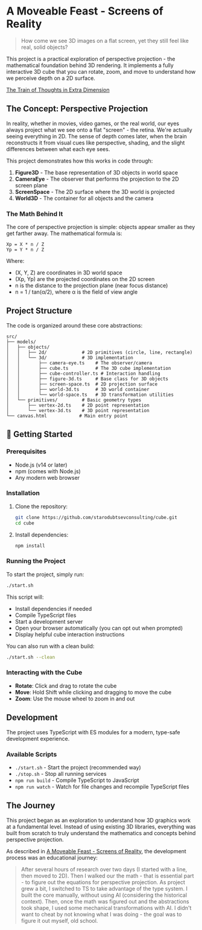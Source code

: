 # A Moveable Feast - Screens of Reality

> How come we see 3D images on a flat screen, yet they still feel like real, solid objects?

This project is a practical exploration of perspective projection - the mathematical foundation behind 3D rendering. It implements a fully interactive 3D cube that you can rotate, zoom, and move to understand how we perceive depth on a 2D surface.

[The Train of Thoughts in Extra Dimension](https://sergiistarodubtsev.substack.com/p/the-train-of-thoughts-in-extra-dimension)

## The Concept: Perspective Projection

In reality, whether in movies, video games, or the real world, our eyes always project what we see onto a flat "screen" - the retina. We're actually seeing everything in 2D. The sense of depth comes later, when the brain reconstructs it from visual cues like perspective, shading, and the slight differences between what each eye sees.

This project demonstrates how this works in code through:

1. **Figure3D** - The base representation of 3D objects in world space
2. **CameraEye** - The observer that performs the projection to the 2D screen plane
3. **ScreenSpace** - The 2D surface where the 3D world is projected
4. **World3D** - The container for all objects and the camera

### The Math Behind It

The core of perspective projection is simple: objects appear smaller as they get farther away. The mathematical formula is:

```
Xp = X * n / Z
Yp = Y * n / Z
```

Where:
- (X, Y, Z) are coordinates in 3D world space
- (Xp, Yp) are the projected coordinates on the 2D screen
- n is the distance to the projection plane (near focus distance)
- n = 1 / tan(α/2), where α is the field of view angle

## Project Structure

The code is organized around these core abstractions:

```
src/
├── models/
│   ├── objects/
│   │   ├── 2d/             # 2D primitives (circle, line, rectangle)
│   │   └── 3d/             # 3D implementation
│   │       ├── camera-eye.ts    # The observer/camera
│   │       ├── cube.ts          # The 3D cube implementation
│   │       ├── cube-controller.ts # Interaction handling
│   │       ├── figure-3d.ts     # Base class for 3D objects
│   │       ├── screen-space.ts  # 2D projection surface
│   │       ├── world-3d.ts      # 3D world container
│   │       └── world-space.ts   # 3D transformation utilities
│   └── primitives/         # Basic geometry types
│       ├── vertex-2d.ts    # 2D point representation
│       └── vertex-3d.ts    # 3D point representation
└── canvas.html            # Main entry point
```

## 🚀 Getting Started

### Prerequisites
- Node.js (v14 or later)
- npm (comes with Node.js)
- Any modern web browser

### Installation

1. Clone the repository:
   ```bash
   git clone https://github.com/starodubtsevconsulting/cube.git
   cd cube
   ```

2. Install dependencies:
   ```bash
   npm install
   ```

### Running the Project

To start the project, simply run:

```bash
./start.sh
```

This script will:
- Install dependencies if needed
- Compile TypeScript files
- Start a development server
- Open your browser automatically (you can opt out when prompted)
- Display helpful cube interaction instructions

You can also run with a clean build:
```bash
./start.sh --clean
```

### Interacting with the Cube

- **Rotate**: Click and drag to rotate the cube
- **Move**: Hold Shift while clicking and dragging to move the cube
- **Zoom**: Use the mouse wheel to zoom in and out

## Development

The project uses TypeScript with ES modules for a modern, type-safe development experience.

### Available Scripts

- `./start.sh` - Start the project (recommended way)
- `./stop.sh` - Stop all running services
- `npm run build` - Compile TypeScript to JavaScript
- `npm run watch` - Watch for file changes and recompile TypeScript files

## The Journey

This project began as an exploration to understand how 3D graphics work at a fundamental level. Instead of using existing 3D libraries, everything was built from scratch to truly understand the mathematics and concepts behind perspective projection.

As described in [A Moveable Feast - Screens of Reality](https://sergiistarodubtsev.substack.com/), the development process was an educational journey:

> After several hours of research over two days (I started with a line, then moved to 2D).
> Then I walked our the math - that is essential part - to figure out the equations for perspective projection.
> As project grew a bit, I switched to TS to take advantage of the type system.
> I built the core manually, without using AI (considering the historical context). Then, once the math was figured out and the abstractions took shape, I used some mechanical transformations with AI. I didn't want to cheat by not knowing what I was doing - the goal was to figure it out myself, old school.